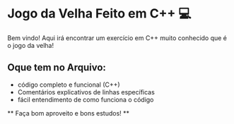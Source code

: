 # Jogo da Velha Feito em C++ 💻

Bem vindo! Aqui irá encontrar um exercício em C++ muito conhecido que é o jogo da velha!

## Oque tem no Arquivo:
- código completo e funcional (C++)
- Comentários explicativos de linhas específicas
- fácil entendimento de como funciona o código

** Faça bom aproveito e bons estudos! **
